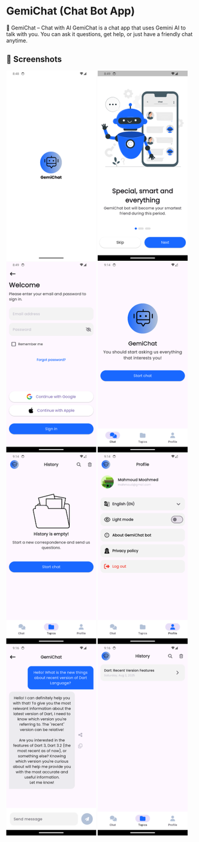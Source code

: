 # GemiChat (Chat Bot App)

🧠 GemiChat – Chat with AI
GemiChat is a chat app that uses Gemini AI to talk with you. You can ask it questions, get help, or just have a friendly chat anytime.

## 📱 Screenshots

<p float="left">
  <img src="assets/demo/pic1.png" width="240" />
  <img src="assets/demo/pic2.png" width="240" />
  <img src="assets/demo/pic3.png" width="240" />
  <img src="assets/demo/pic4.png" width="240" />
  <img src="assets/demo/pic5.png" width="240" />
  <img src="assets/demo/pic6.png" width="240" />
  <img src="assets/demo/pic7.png" width="240" />
  <img src="assets/demo/pic8.png" width="240" />
</p>

